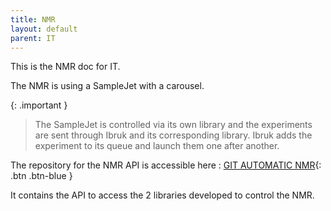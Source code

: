 ```yaml
---
title: NMR
layout: default
parent: IT
---
```


This is the NMR doc for IT.

The NMR is using a SampleJet with a carousel. 

{: .important }
> The SampleJet is controlled via its own library and the experiments are sent through Ibruk and its corresponding 
> library. Ibruk adds the experiment to its queue and launch them one after another.

The repository for the NMR API is accessible here : [GIT AUTOMATIC NMR](https://github.com/swisscatplus/AutomaticNMR){: .btn .btn-blue }

It contains the API to access the 2 libraries developed to control the NMR.



